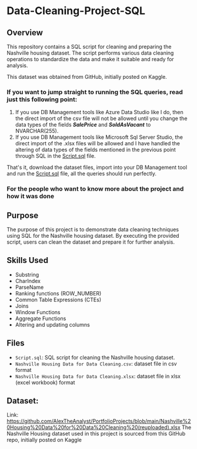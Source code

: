 # Data-Cleaning-Project-SQL

## Overview
This repository contains a SQL script for cleaning and preparing the Nashville housing dataset. The script performs various data cleaning operations to standardize the data and make it suitable and ready for analysis.

This dataset was obtained from GitHub, initially posted on Kaggle.

### If you want to jump straight to running the SQL queries, read just this following point:
1. If you use DB Management tools like Azure Data Studio like I do, then the direct import of the csv file will not be allowed until you change the data types of the fields *__SalePrice__* and *__SoldAsVacant__* to NVARCHAR(255).
2. If you use DB Management tools like Microsoft Sql Server Studio, the direct import of the .xlsx files will be allowed and I have handled the altering of data types of the fields mentioned in the previous point through SQL in the [Script.sql](./Script.sql) file.

That's it, download the dataset files, import into your DB Management tool and run the [Script.sql](./script.sql) file, all the queries should run perfectly.

### For the people who want to know more about the project and how it was done
## Purpose
The purpose of this project is to demonstrate data cleaning techniques using SQL for the Nashville housing dataset. By executing the provided script, users can clean the dataset and prepare it for further analysis.

## Skills Used
- Substring
- CharIndex
- ParseName
- Ranking functions (ROW_NUMBER)
- Common Table Expressions (CTEs)
- Joins
- Window Functions
- Aggregate Functions
- Altering and updating columns
  
## Files
- `Script.sql`: SQL script for cleaning the Nashville housing dataset.
- `Nashville Housing Data for Data Cleaning.csv`: dataset file in csv format
- `Nashville Housing Data for Data Cleaning.xlsx`: dataset file in xlsx (excel workbook) format

## Dataset:   
Link: https://github.com/AlexTheAnalyst/PortfolioProjects/blob/main/Nashville%20Housing%20Data%20for%20Data%20Cleaning%20(reuploaded).xlsx
The Nashville Housing dataset used in this project is sourced from this GitHub repo, initially posted on Kaggle
